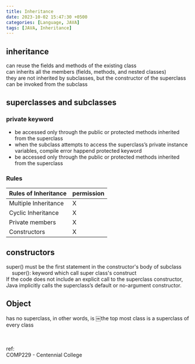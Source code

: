 ```yaml
---
title: Inheritance
date: 2023-10-02 15:47:30 +0500
categories: [Language, JAVA]
tags: [JAVA, Inheritance]
---
```



## inheritance
can reuse the fields and methods of the existing class<br>
can inherits all the members (fields, methods, and nested classes)<br>
they are not inherited by subclasses, but the constructor of the superclass can be invoked from the subclass  

## superclasses and subclasses
### private keyword
- be accessed only through the public or protected methods inherited from the superclass
- when the subclass attempts to access the superclass’s private instance variables, compile error happend
protected keyword 
- be accessed only through the public or protected methods inherited from the superclass

### Rules
|   Rules of Inheritance   |   permission   |
|--------------------------|----------------|
|   Multiple Inheritance   |       X        |
|   Cyclic Inheritance     |       X        |
|   Private members        |       X        |
|   Constructors           |       X        |


## constructors
super() must be the first statement in the constructor's body of subclass<br>
&nbsp;&nbsp;&nbsp;&nbsp;super(): keyword which call super class's construct<br>
If the code does not include an explicit call to the superclass constructor, Java implicitly calls the superclass’s default or no-argument constructor.

## Object
has no superclass, in other words, is ￼the top most class
is a superclass of every class


<br><br>
ref:<br>
COMP229 - Centennial College
